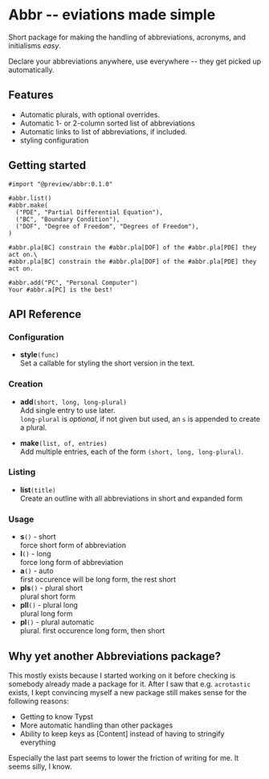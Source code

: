 # Abbr -- eviations made simple

Short package for making the handling of abbreviations, acronyms, and
initialisms _easy_.

Declare your abbreviations anywhere, use everywhere -- they get picked up
automatically.

## Features
- Automatic plurals, with optional overrides.
- Automatic 1- or 2-column sorted list of abbreviations
- Automatic links to list of abbreviations, if included.
- styling configuration

## Getting started

```typst
#import "@preview/abbr:0.1.0"

#abbr.list()
#abbr.make(
  ("PDE", "Partial Differential Equation"),
  ("BC", "Boundary Condition"),
  ("DOF", "Degree of Freedom", "Degrees of Freedom"),
)

#abbr.pla[BC] constrain the #abbr.pla[DOF] of the #abbr.pla[PDE] they act on.\
#abbr.pla[BC] constrain the #abbr.pla[DOF] of the #abbr.pla[PDE] they act on.

#abbr.add("PC", "Personal Computer")
Your #abbr.a[PC] is the best!

```


## API Reference
### Configuration
- **style**`(func)`\
Set a callable for styling the short version in the text.

### Creation
- **add**`(short, long, long-plural)`\
Add single entry to use later.\
`long-plural` is *optional*, if not given but used, an `s` is appended to create a
plural.

- **make**`(list, of, entries)`\
Add multiple entries, each of the form `(short, long, long-plural)`.

### Listing
- **list**`(title)`\
Create an outline with all abbreviations in short and expanded form

### Usage
- **s**`()` - short\
force short form of abbreviation
- **l**`()` - long\
force long form of abbreviation
- **a**`()` - auto\
first occurence will be long form, the rest short
- **pls**`()` - plural short\
plural short form
- **pll**`()` - plural long\
plural long form
- **pl**`()` - plural automatic\
plural. first occurence long form, then short


## Why yet another Abbreviations package?

This mostly exists because I started working on it before checking is somebody
already made a package for it. After I saw that e.g. `acrotastic` exists, I kept
convincing myself a new package still makes sense for the following reasons:
* Getting to know Typst
* More automatic handling than other packages
* Ability to keep keys as [Content] instead of having to stringify everything

Especially the last part seems to lower the friction of writing for me. It seems
silly, I know.
